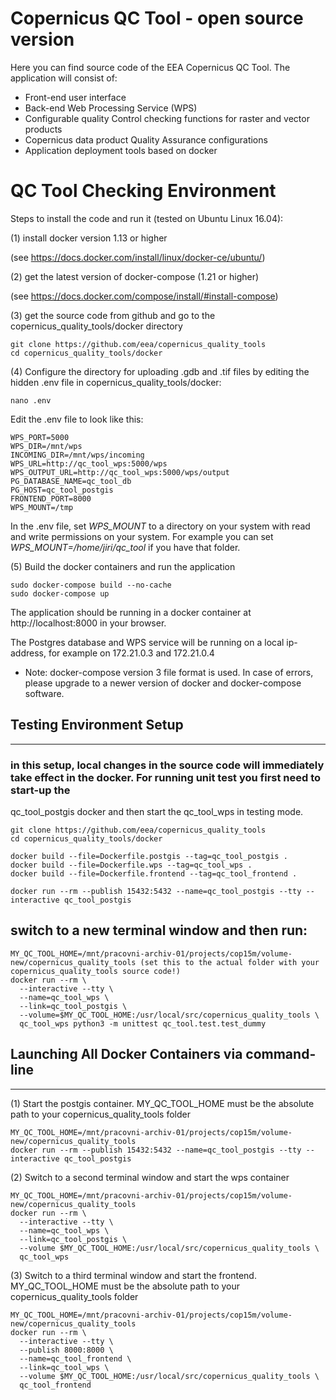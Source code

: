 # Copernicus QC Tool - open source version
Here you can find source code of the EEA Copernicus QC Tool.
The application will consist of:
* Front-end user interface
* Back-end Web Processing Service (WPS)
* Configurable quality Control checking functions for raster and vector products
* Copernicus data product Quality Assurance configurations
* Application deployment tools based on docker

# QC Tool Checking Environment
Steps to install the code and run it (tested on Ubuntu Linux 16.04):

(1) install docker version 1.13 or higher

(see https://docs.docker.com/install/linux/docker-ce/ubuntu/)

(2) get the latest version of docker-compose (1.21 or higher)

(see https://docs.docker.com/compose/install/#install-compose)

(3) get the source code from github and go to the copernicus_quality_tools/docker directory
```
git clone https://github.com/eea/copernicus_quality_tools
cd copernicus_quality_tools/docker
```

(4) Configure the directory for uploading .gdb and .tif files by editing the hidden .env file in copernicus_quality_tools/docker: 
```
nano .env
```
Edit the .env file to look like this:
```
WPS_PORT=5000
WPS_DIR=/mnt/wps
INCOMING_DIR=/mnt/wps/incoming
WPS_URL=http://qc_tool_wps:5000/wps
WPS_OUTPUT_URL=http://qc_tool_wps:5000/wps/output
PG_DATABASE_NAME=qc_tool_db
PG_HOST=qc_tool_postgis
FRONTEND_PORT=8000
WPS_MOUNT=/tmp
```
In the .env file, set *WPS_MOUNT* to a directory on your system with read and write permissions on your system. For example you can set *WPS_MOUNT=/home/jiri/qc_tool* if you have that folder.

(5) Build the docker containers and run the application
```
sudo docker-compose build --no-cache
sudo docker-compose up
```

The application should be running in a docker container at http://localhost:8000 in your browser.

The Postgres database and WPS service will be running on a local ip-address, for example on 172.21.0.3 and 172.21.0.4

* Note: docker-compose version 3 file format is used. In case of errors, please upgrade to a newer version of docker and docker-compose software.

## Testing Environment Setup
----------------------------
### in this setup, local changes in the source code will immediately take effect in the docker. For running unit test you first need to start-up the
qc_tool_postgis docker and then start the qc_tool_wps in testing mode.
```
git clone https://github.com/eea/copernicus_quality_tools
cd copernicus_quality_tools/docker

docker build --file=Dockerfile.postgis --tag=qc_tool_postgis .
docker build --file=Dockerfile.wps --tag=qc_tool_wps .
docker build --file=Dockerfile.frontend --tag=qc_tool_frontend .

docker run --rm --publish 15432:5432 --name=qc_tool_postgis --tty --interactive qc_tool_postgis
```

## switch to a new terminal window and then run:
```
MY_QC_TOOL_HOME=/mnt/pracovni-archiv-01/projects/cop15m/volume-new/copernicus_quality_tools (set this to the actual folder with your copernicus_quality_tools source code!)
docker run --rm \
  --interactive --tty \
  --name=qc_tool_wps \
  --link=qc_tool_postgis \
  --volume=$MY_QC_TOOL_HOME:/usr/local/src/copernicus_quality_tools \
  qc_tool_wps python3 -m unittest qc_tool.test.test_dummy
```

## Launching All Docker Containers via command-line
---------------------------------------------------
(1) Start the postgis container. MY_QC_TOOL_HOME must be the absolute path to your copernicus_quality_tools folder
```
MY_QC_TOOL_HOME=/mnt/pracovni-archiv-01/projects/cop15m/volume-new/copernicus_quality_tools
docker run --rm --publish 15432:5432 --name=qc_tool_postgis --tty --interactive qc_tool_postgis
```
(2) Switch to a second terminal window and start the wps container
```
MY_QC_TOOL_HOME=/mnt/pracovni-archiv-01/projects/cop15m/volume-new/copernicus_quality_tools
docker run --rm \
  --interactive --tty \
  --name=qc_tool_wps \
  --link=qc_tool_postgis \
  --volume $MY_QC_TOOL_HOME:/usr/local/src/copernicus_quality_tools \
  qc_tool_wps
```

(3) Switch to a third terminal window and start the frontend. MY_QC_TOOL_HOME must be the absolute path to your copernicus_quality_tools folder
```
MY_QC_TOOL_HOME=/mnt/pracovni-archiv-01/projects/cop15m/volume-new/copernicus_quality_tools
docker run --rm \
  --interactive --tty \
  --publish 8000:8000 \
  --name=qc_tool_frontend \
  --link=qc_tool_wps \
  --volume $MY_QC_TOOL_HOME:/usr/local/src/copernicus_quality_tools \
  qc_tool_frontend
```
